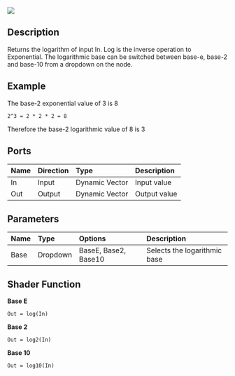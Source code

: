 ![](https://raw.githubusercontent.com/Kink3d/WikiTest/master/Images/AddNodePage.png?token=AKnrSa7IGhNcOvd4623PyrU5FQuM5iNLks5aV3LnwA%3D%3D)

## Description

Returns the logarithm of input In. Log is the inverse operation to Exponential. The logarithmic base can be switched between base-e, base-2 and base-10 from a dropdown on the node. 

## Example

The base-2 exponential value of 3 is 8

`2^3 = 2 * 2 * 2 = 8`

Therefore the base-2 logarithmic value of 8 is 3

## Ports

| Name        | Direction           | Type  | Description |
|:------------ |:-------------|:-----|:---|
| In      | Input | Dynamic Vector | Input value |
| Out | Output      |    Dynamic Vector | Output value |

## Parameters

| Name        | Type           | Options  | Description |
|:------------ |:-------------|:-----|:---|
| Base      | Dropdown | BaseE, Base2, Base10 | Selects the logarithmic base |

## Shader Function

**Base E**

`Out = log(In)`

**Base 2**

`Out = log2(In)`

**Base 10**

`Out = log10(In)`